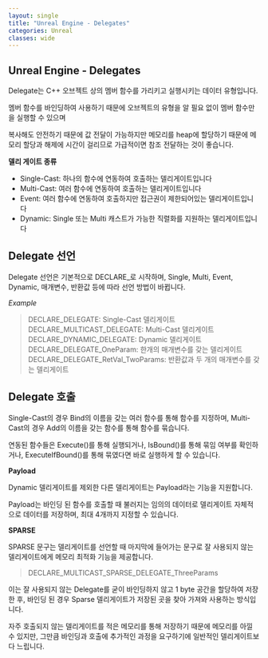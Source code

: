 ```yaml
---
layout: single
title: "Unreal Engine - Delegates"
categories: Unreal
classes: wide
---
```


## Unreal Engine - Delegates

Delegate는 C++ 오브젝트 상의 멤버 함수를 가리키고 실행시키는 데이터 유형입니다.

멤버 함수를 바인딩하여 사용하기 때문에 오브젝트의 유형을 알 필요 없이 멤버 함수만을 실행할 수 있으며

복사해도 안전하기 때문에 값 전달이 가능하지만 메모리를 heap에 할당하기 때문에 메모리 할당과 해제에 시간이 걸리므로 가급적이면 참조 전달하는 것이 좋습니다.

**델리 게이트 종류**

- Single-Cast: 하나의 함수에 연동하여 호출하는 델리게이트입니다   
- Multi-Cast: 여러 함수에 연동하여 호출하는 델리게이트입니다   
- Event: 여러 함수에 연동하여 호출하지만 접근권이 제한되어있는 델리게이트입니다   
- Dynamic: Single 또는 Multi 캐스트가 가능한 직렬화를 지원하는 델리게이트입니다


## Delegate 선언

Delegate 선언은 기본적으로 DECLARE_로 시작하며, Single, Multi, Event, Dynamic, 매개변수, 반환값 등에 따라 선언 방법이 바뀝니다.

*Example*
> DECLARE_DELEGATE: Single-Cast 델리게이트   
> DECLARE_MULTICAST_DELEGATE: Multi-Cast 델리게이트   
> DECLARE_DYNAMIC_DELEGATE: Dynamic 델리게이트   
> DECLARE_DELEGATE_OneParam: 한개의 매개변수를 갖는 델리게이트   
> DECLARE_DELEGATE_RetVal_TwoParams: 반환값과 두 개의 매개변수를 갖는 델리게이트   


## Delegate 호출

Single-Cast의 경우 Bind의 이름을 갖는 여러 함수를 통해 함수를 지정하며, Multi-Cast의 경우 Add의 이름을 갖는 함수를 통해 함수를 묶습니다.

연동된 함수들은 Execute()를 통해 실행되거나, IsBound()를 통해 묶임 여부를 확인하거나, ExecuteIfBound()를 통해 묶였다면 바로 실행하게 할 수 있습니다.


**Payload**

Dynamic 델리게이트를 제외한 다른 델리게이트는 Payload라는 기능을 지원합니다.

Payload는 바인딩 된 함수를 호출할 때 불러지는 임의의 데이터로 델리게이트 자체적으로 데이터를 저장하며, 최대 4개까지 지정할 수 있습니다.


**SPARSE**

SPARSE 문구는 델리게이트를 선언할 때 마지막에 들어가는 문구로 잘 사용되지 않는 델리게이트에게 메모리 최적화 기능을 제공합니다.

> DECLARE_MULTICAST_SPARSE_DELEGATE_ThreeParams

이는 잘 사용되지 않는 Delegate를 굳이 바인딩하지 않고 1 byte 공간을 할당하여 저장한 후, 바인딩 된 경우 Sparse 델리게이트가 저장된 곳을 찾아 가져와 사용하는 방식입니다.

자주 호출되지 않는 델리게이트를 적은 메모리를 통해 저장하기 때문에 메모리를 아낄 수 있지만, 그만큼 바인딩과 호출에 추가적인 과정을 요구하기에 일반적인 델리게이트보다 느립니다.
